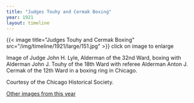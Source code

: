 ```yaml
---
title: "Judges Touhy and Cermak Boxing"
year: 1921
layout: timeline
---
```


{{< image title="Judges Touhy and Cermak Boxing" src="/img/timeline/1921/large/151.jpg" >}}
click on image to enlarge

Image of Judge John H. Lyle, Alderman of the 32nd Ward, boxing with Alderman John J. Touhy of the 18th Ward with referee Alderman Anton J. Cermak of the 12th Ward in a boxing ring in Chicago. 

Courtesy of the Chicago Historical Society. 

[Other images from this year](/historical/timeline/1921)